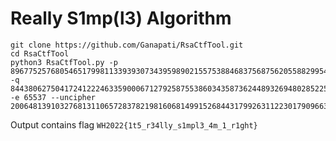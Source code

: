 # Really S1mp(l3) Algorithm

```
git clone https://github.com/Ganapati/RsaCtfTool.git
cd RsaCtfTool
python3 RsaCtfTool.py -p 89677525768054651799811339393073439598902155753884683756875620558829954902529 -q 84438062750417241222463359000671279258755386034358736244893269480285225711041 -e 65537 --uncipher 2006481391032768131106572837821981606814991526844317992631122301790966354846642917808142106585149537517169168108747108233658443914026685951141453359021205
```
Output contains flag `WH2022{1t5_r34lly_s1mpl3_4m_1_r1ght}`